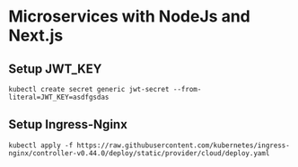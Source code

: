 # Microservices with NodeJs and Next.js

## Setup JWT_KEY

```shell
kubectl create secret generic jwt-secret --from-literal=JWT_KEY=asdfgsdas

```

## Setup Ingress-Nginx

```shell
kubectl apply -f https://raw.githubusercontent.com/kubernetes/ingress-nginx/controller-v0.44.0/deploy/static/provider/cloud/deploy.yaml

```
